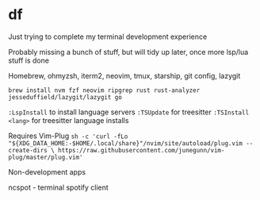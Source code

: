 # df
Just trying to complete my terminal development experience

Probably missing a bunch of stuff, but will tidy up later, once more lsp/lua stuff is done

Homebrew, ohmyzsh, iterm2, neovim, tmux, starship, git config, lazygit

`brew install nvm fzf neovim ripgrep rust rust-analyzer jesseduffield/lazygit/lazygit go`

`:LspInstall` to install language servers
`:TSUpdate` for treesitter
`:TSInstall <lang>` for treesitter language installs

Requires Vim-Plug
`sh -c 'curl -fLo "${XDG_DATA_HOME:-$HOME/.local/share}"/nvim/site/autoload/plug.vim --create-dirs \
       https://raw.githubusercontent.com/junegunn/vim-plug/master/plug.vim'`


Non-development apps

ncspot - terminal spotify client

